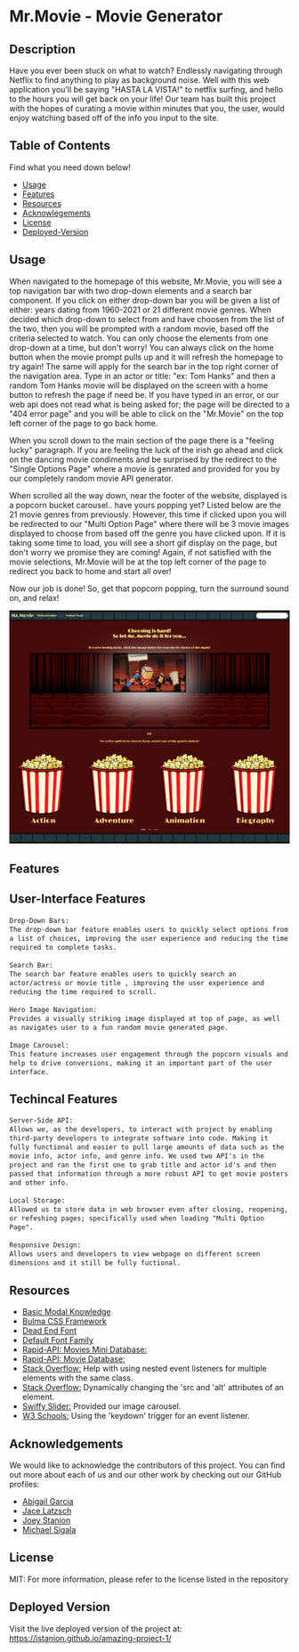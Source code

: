 # Mr.Movie - Movie Generator

## Description

Have you ever been stuck on what to watch? Endlessly navigating through Netflix to find anything to play as background noise. Well with this web application you'll be saying "HASTA LA VISTA!" to netflix surfing, and hello to the hours you will get back on your life! Our team has built this project with the hopes of curating a movie within minutes that you, the user, would enjoy watching based off of the info you input to the site.

## Table of Contents

 Find what you need down below!

- [Usage](#usage)
- [Features](#features)
- [Resources](#resources)
- [Acknowlegements](#acknowledgements)
- [License](#license)
- [Deployed-Version](#deployed-version)

## Usage

When navigated to the homepage of this website, Mr.Movie, you will see a top navigation bar with two drop-down elements and a search bar component. If you click on either drop-down bar you will be given a list of either: years dating from 1960-2021 or 21 different movie genres. When decided which drop-down to select from and have choosen from the list of the two, then you will be prompted with a random movie, based off the criteria selected to watch. You can only choose the elements from one drop-down at a time, but don't worry! You can always click on the home button when the movie prompt pulls up and it will refresh the homepage to try again! The same will apply for the search bar in the top right corner of the navigation area. Type in an actor or title: "ex: Tom Hanks" and then a random Tom Hanks movie will be displayed on the screen with a home button to refresh the page if need be. If you have typed in an error, or our web api does not read what is being asked for; the page will be directed to a "404 error page" and you will be able to click on the "Mr.Movie" on the top left corner of the page to go back home.

When you scroll down to the main section of the page there is a "feeling lucky" paragraph. If you are feeling the luck of the irish go ahead and click on the dancing movie condiments and be surprised by the redirect to the "Single Options Page" where a movie is genrated and provided for you by our completely random movie API generator.

When scrolled all the way down, near the footer of the website, displayed is a popcorn bucket carousel.. have yours popping yet? Listed below are the 21 movie genres from previously. However, this time if clicked upon you will be redirected to our "Multi Option Page" where there will be 3 movie images displayed to choose from based off the genre you have clicked upon. If it is taking some time to load, you will see a short gif display on the page, but don't worry we promise they are coming! Again, if not satisfied with the movie selections, Mr.Movie will be at the top left corner of the page to redirect you back to home and start all over!

Now our job is done! So, get that popcorn popping, turn the surround sound on, and relax!

![alt text](./Assets/images/main-page-screenshot.png)

## Features

## User-Interface Features

    Drop-Down Bars: 
    The drop-down bar feature enables users to quickly select options from a list of choices, improving the user experience and reducing the time required to complete tasks.

    Search Bar:
    The search bar feature enables users to quickly search an actor/actress or movie title , improving the user experience and reducing the time required to scroll.

    Hero Image Navigation:
    Provides a visually striking image displayed at top of page, as well as navigates user to a fun random movie generated page.

    Image Carousel:
    This feature increases user engagement through the popcorn visuals and help to drive conversions, making it an important part of the user interface.

## Techincal Features

    Server-Side API: 
    Allows we, as the developers, to interact with project by enabling third-party developers to integrate software into code. Making it fully functional and easier to pull large amounts of data such as the movie info, actor info, and genre info. We used two API's in the project and ran the first one to grab title and actor id's and then passed that information through a more robust API to get movie posters and other info.

    Local Storage: 
    Allowed us to store data in web browser even after closing, reopening, or refeshing pages; specifically used when loading "Multi Option Page". 

    Responsive Design:
    Allows users and developers to view webpage on different screen dimensions and it still be fully fuctional.

## Resources

- [Basic Modal Knowledge](https://www.w3schools.com/howto/howto_css_modals.asp)
- [Bulma CSS Framework](https://bulma.io/)
- [Dead End Font](https://fonts.googleapis.com/css2?family=Creepster&family=Limelight&display=swap)
- [Default Font Family](https://fonts.googleapis.com/css2?family=Limelight&display=swap)
- [Rapid-API: Movies Mini Database:](https://rapidapi.com/SAdrian/api/moviesminidatabase/)
- [Rapid-API: Movie Database:](https://rapidapi.com/SAdrian/api/moviesdatabase/)
- [Stack Overflow:](https://stackoverflow.com/questions/50643302/addeventlistener-on-a-queryselectorall-with-classlist) Help with using nested event listeners for multiple elements with the same class.
- [Stack Overflow:](https://stackoverflow.com/questions/18067902/dynamically-add-alternate-text-for-your-image-using-the-image-url-is-it-possible) Dynamically changing the 'src and 'alt' attributes of an element.
- [Swiffy Slider:](https://swiffyslider.com/) Provided our image carousel.
- [W3 Schools:](https://www.w3schools.com/howto/howto_js_trigger_button_enter.asp) Using the 'keydown' trigger for an event listener.

## Acknowledgements

We would like to acknowledge the contributors of this project. You can find out more about each of us and our other work by checking out our GitHub profiles:

- [Abigail Garcia](https://github.com/abigailmgarcia)
- [Jace Latzsch](https://github.com/jacelatzsch)
- [Joey Stanion](https://github.com/Jstanion)
- [Michael Sigala](https://github.com/Msigala96)

## License

MIT: For more information, please refer to the license listed in the repository

## Deployed Version

Visit the live deployed version of the project at: <https://jstanion.github.io/amazing-project-1/>
